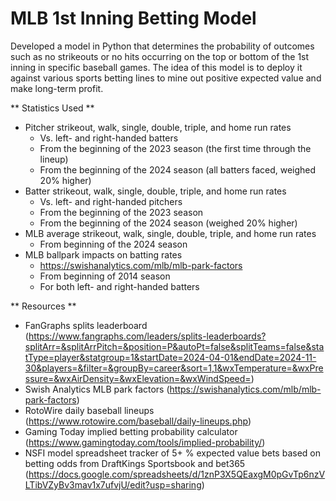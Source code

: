 # MLB 1st Inning Betting Model
Developed a model in Python that determines the probability of outcomes such as no strikeouts or no hits occurring on the top or bottom of the 1st inning in specific baseball games. The idea of this model is to deploy it against various sports betting lines to mine out positive expected value and make long-term profit.

** Statistics Used **
- Pitcher strikeout, walk, single, double, triple, and home run rates
    - Vs. left- and right-handed batters
    - From the beginning of the 2023 season (the first time through the lineup)
    - From the beginning of the 2024 season (all batters faced, weighed 20% higher)
- Batter strikeout, walk, single, double, triple, and home run rates
    - Vs. left- and right-handed pitchers
    - From the beginning of the 2023 season
    - From the beginning of the 2024 season (weighed 20% higher)
- MLB average strikeout, walk, single, double, triple, and home run rates
    - From beginning of the 2024 season
- MLB ballpark impacts on batting rates
    - https://swishanalytics.com/mlb/mlb-park-factors
    - From beginning of 2014 season
    - For both left- and right-handed batters
 
** Resources **
- FanGraphs splits leaderboard (https://www.fangraphs.com/leaders/splits-leaderboards?splitArr=&splitArrPitch=&position=P&autoPt=false&splitTeams=false&statType=player&statgroup=1&startDate=2024-04-01&endDate=2024-11-30&players=&filter=&groupBy=career&sort=1,1&wxTemperature=&wxPressure=&wxAirDensity=&wxElevation=&wxWindSpeed=)
- Swish Analytics MLB park factors (https://swishanalytics.com/mlb/mlb-park-factors)
- RotoWire daily baseball lineups (https://www.rotowire.com/baseball/daily-lineups.php)
- Gaming Today implied betting probability calculator (https://www.gamingtoday.com/tools/implied-probability/)
- NSFI model spreadsheet tracker of 5+ % expected value bets based on betting odds from DraftKings Sportsbook and bet365 (https://docs.google.com/spreadsheets/d/1znP3X5QEaxgM0pGvTp6nzVLTibVZyBv3mav1x7ufvjU/edit?usp=sharing)
